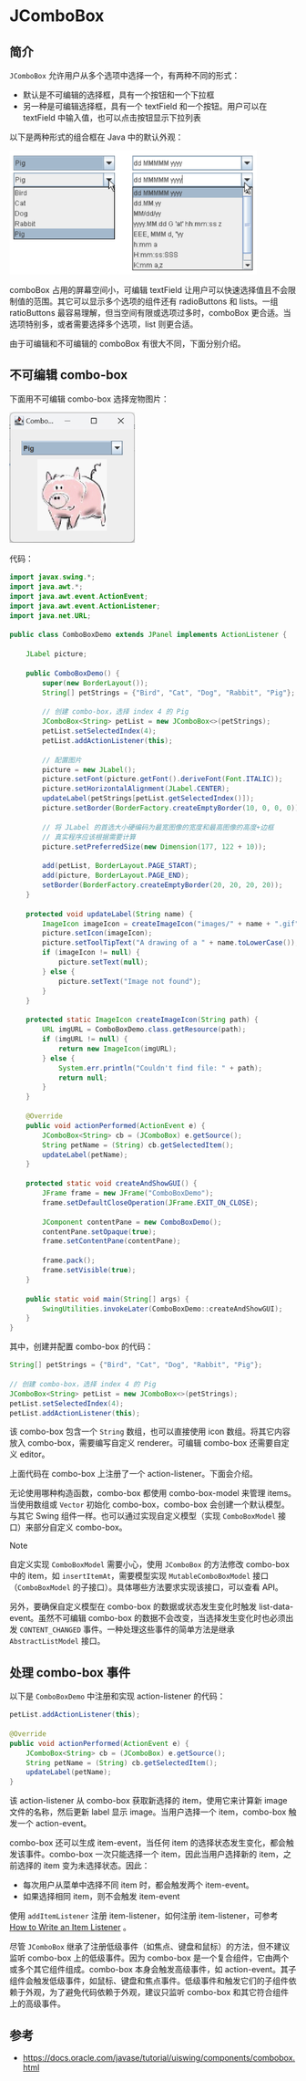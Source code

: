 # JComboBox

## 简介

`JComboBox` 允许用户从多个选项中选择一个，有两种不同的形式：

- 默认是不可编辑的选择框，具有一个按钮和一个下拉框
- 另一种是可编辑选择框，具有一个 textField 和一个按钮。用户可以在 textField 中输入值，也可以点击按钮显示下拉列表

以下是两种形式的组合框在 Java 中的默认外观：

<img src="./images/image-20241218100546422.png" alt="image-20241218100546422" style="zoom: 67%;" />

comboBox 占用的屏幕空间小，可编辑 textField 让用户可以快速选择值且不会限制值的范围。其它可以显示多个选项的组件还有 radioButtons 和 lists。一组 ratioButtons 最容易理解，但当空间有限或选项过多时，comboBox 更合适。当选项特别多，或者需要选择多个选项，list 则更合适。

由于可编辑和不可编辑的 comboBox 有很大不同，下面分别介绍。

## 不可编辑 combo-box

下面用不可编辑 combo-box 选择宠物图片：

<img src="./images/image-20241218101018634.png" alt="image-20241218101018634" style="zoom:67%;" />

代码：

```java
import javax.swing.*;
import java.awt.*;
import java.awt.event.ActionEvent;
import java.awt.event.ActionListener;
import java.net.URL;

public class ComboBoxDemo extends JPanel implements ActionListener {

    JLabel picture;

    public ComboBoxDemo() {
        super(new BorderLayout());
        String[] petStrings = {"Bird", "Cat", "Dog", "Rabbit", "Pig"};

        // 创建 combo-box，选择 index 4 的 Pig
        JComboBox<String> petList = new JComboBox<>(petStrings);
        petList.setSelectedIndex(4);
        petList.addActionListener(this);

        // 配置图片
        picture = new JLabel();
        picture.setFont(picture.getFont().deriveFont(Font.ITALIC));
        picture.setHorizontalAlignment(JLabel.CENTER);
        updateLabel(petStrings[petList.getSelectedIndex()]);
        picture.setBorder(BorderFactory.createEmptyBorder(10, 0, 0, 0));

        // 将 JLabel 的首选大小硬编码为最宽图像的宽度和最高图像的高度+边框
        // 真实程序应该根据需要计算
        picture.setPreferredSize(new Dimension(177, 122 + 10));

        add(petList, BorderLayout.PAGE_START);
        add(picture, BorderLayout.PAGE_END);
        setBorder(BorderFactory.createEmptyBorder(20, 20, 20, 20));
    }

    protected void updateLabel(String name) {
        ImageIcon imageIcon = createImageIcon("images/" + name + ".gif");
        picture.setIcon(imageIcon);
        picture.setToolTipText("A drawing of a " + name.toLowerCase());
        if (imageIcon != null) {
            picture.setText(null);
        } else {
            picture.setText("Image not found");
        }
    }

    protected static ImageIcon createImageIcon(String path) {
        URL imgURL = ComboBoxDemo.class.getResource(path);
        if (imgURL != null) {
            return new ImageIcon(imgURL);
        } else {
            System.err.println("Couldn't find file: " + path);
            return null;
        }
    }

    @Override
    public void actionPerformed(ActionEvent e) {
        JComboBox<String> cb = (JComboBox) e.getSource();
        String petName = (String) cb.getSelectedItem();
        updateLabel(petName);
    }

    protected static void createAndShowGUI() {
        JFrame frame = new JFrame("ComboBoxDemo");
        frame.setDefaultCloseOperation(JFrame.EXIT_ON_CLOSE);

        JComponent contentPane = new ComboBoxDemo();
        contentPane.setOpaque(true);
        frame.setContentPane(contentPane);

        frame.pack();
        frame.setVisible(true);
    }

    public static void main(String[] args) {
        SwingUtilities.invokeLater(ComboBoxDemo::createAndShowGUI);
    }
}
```

其中，创建并配置 combo-box 的代码：

```java
String[] petStrings = {"Bird", "Cat", "Dog", "Rabbit", "Pig"};

// 创建 combo-box，选择 index 4 的 Pig
JComboBox<String> petList = new JComboBox<>(petStrings);
petList.setSelectedIndex(4);
petList.addActionListener(this);
```

该 combo-box 包含一个 `String` 数组，也可以直接使用 icon 数组。将其它内容放入 combo-box，需要编写自定义 renderer。可编辑 combo-box 还需要自定义 editor。

上面代码在 combo-box 上注册了一个 action-listener。下面会介绍。

无论使用哪种构造函数，combo-box 都使用 combo-box-model 来管理 items。当使用数组或 `Vector` 初始化 combo-box，combo-box 会创建一个默认模型。与其它 Swing 组件一样。也可以通过实现自定义模型（实现 `ComboBoxModel` 接口）来部分自定义 combo-box。

> [!NOTE]
>
> 自定义实现 `ComboBoxModel` 需要小心，使用 `JComboBox` 的方法修改 combo-box 中的 item，如 `insertItemAt`，需要模型实现 `MutableComboBoxModel` 接口（`ComboBoxModel` 的子接口）。具体哪些方法要求实现该接口，可以查看 API。
>
> 另外，要确保自定义模型在 combo-box 的数据或状态发生变化时触发 list-data-event。虽然不可编辑 combo-box 的数据不会改变，当选择发生变化时也必须出发 `CONTENT_CHANGED` 事件。一种处理这些事件的简单方法是继承 `AbstractListModel` 接口。

## 处理 combo-box 事件

以下是 `ComboBoxDemo` 中注册和实现 action-listener 的代码：

```java
petList.addActionListener(this);

@Override
public void actionPerformed(ActionEvent e) {
    JComboBox<String> cb = (JComboBox) e.getSource();
    String petName = (String) cb.getSelectedItem();
    updateLabel(petName);
}
```

该 action-listener 从 combo-box 获取新选择的 item，使用它来计算新 image 文件的名称，然后更新 label 显示 image。当用户选择一个 item，combo-box 触发一个 action-event。

combo-box 还可以生成 item-event，当任何 item 的选择状态发生变化，都会触发该事件。combo-box 一次只能选择一个 item，因此当用户选择新的 item，之前选择的 item 变为未选择状态。因此：

- 每次用户从菜单中选择不同 item 时，都会触发两个 item-event。
- 如果选择相同 item，则不会触发 item-event

使用 `addItemListener` 注册 item-listener，如何注册 item-listener，可参考 [How to Write an Item Listener](https://docs.oracle.com/javase/tutorial/uiswing/events/itemlistener.html) 。

尽管 `JComboBox` 继承了注册低级事件（如焦点、键盘和鼠标）的方法，但不建议监听 combo-box 上的低级事件。因为 combo-box 是一个复合组件，它由两个或多个其它组件组成。combo-box 本身会触发高级事件，如 action-event。其子组件会触发低级事件，如鼠标、键盘和焦点事件。低级事件和触发它们的子组件依赖于外观，为了避免代码依赖于外观，建议只监听 combo-box 和其它符合组件上的高级事件。

## 参考

- https://docs.oracle.com/javase/tutorial/uiswing/components/combobox.html